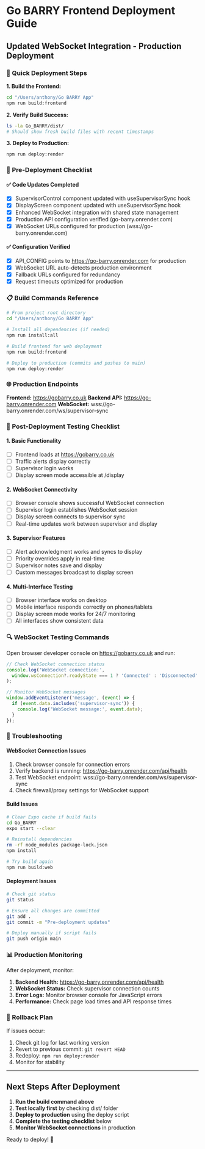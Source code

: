 # Go BARRY Frontend Deployment Guide
## Updated WebSocket Integration - Production Deployment

### 🚀 Quick Deployment Steps

**1. Build the Frontend:**
```bash
cd "/Users/anthony/Go BARRY App"
npm run build:frontend
```

**2. Verify Build Success:**
```bash
ls -la Go_BARRY/dist/
# Should show fresh build files with recent timestamps
```

**3. Deploy to Production:**
```bash
npm run deploy:render
```

### 🔧 Pre-Deployment Checklist

#### ✅ Code Updates Completed
- [x] SupervisorControl component updated with useSupervisorSync hook
- [x] DisplayScreen component updated with useSupervisorSync hook  
- [x] Enhanced WebSocket integration with shared state management
- [x] Production API configuration verified (go-barry.onrender.com)
- [x] WebSocket URLs configured for production (wss://go-barry.onrender.com)

#### ✅ Configuration Verified
- [x] API_CONFIG points to https://go-barry.onrender.com for production
- [x] WebSocket URL auto-detects production environment
- [x] Fallback URLs configured for redundancy
- [x] Request timeouts optimized for production

### 📋 Build Commands Reference

```bash
# From project root directory
cd "/Users/anthony/Go BARRY App"

# Install all dependencies (if needed)
npm run install:all

# Build frontend for web deployment
npm run build:frontend

# Deploy to production (commits and pushes to main)
npm run deploy:render
```

### 🌐 Production Endpoints

**Frontend:** https://gobarry.co.uk
**Backend API:** https://go-barry.onrender.com
**WebSocket:** wss://go-barry.onrender.com/ws/supervisor-sync

### 🧪 Post-Deployment Testing Checklist

#### 1. Basic Functionality
- [ ] Frontend loads at https://gobarry.co.uk
- [ ] Traffic alerts display correctly
- [ ] Supervisor login works
- [ ] Display screen mode accessible at /display

#### 2. WebSocket Connectivity
- [ ] Browser console shows successful WebSocket connection
- [ ] Supervisor login establishes WebSocket session
- [ ] Display screen connects to supervisor sync
- [ ] Real-time updates work between supervisor and display

#### 3. Supervisor Features
- [ ] Alert acknowledgment works and syncs to display
- [ ] Priority overrides apply in real-time
- [ ] Supervisor notes save and display
- [ ] Custom messages broadcast to display screen

#### 4. Multi-Interface Testing
- [ ] Browser interface works on desktop
- [ ] Mobile interface responds correctly on phones/tablets
- [ ] Display screen mode works for 24/7 monitoring
- [ ] All interfaces show consistent data

### 🔍 WebSocket Testing Commands

Open browser developer console on https://gobarry.co.uk and run:

```javascript
// Check WebSocket connection status
console.log('WebSocket connection:', 
  window.wsConnection?.readyState === 1 ? 'Connected' : 'Disconnected'
);

// Monitor WebSocket messages
window.addEventListener('message', (event) => {
  if (event.data.includes('supervisor-sync')) {
    console.log('WebSocket message:', event.data);
  }
});
```

### 🚨 Troubleshooting

#### WebSocket Connection Issues
1. Check browser console for connection errors
2. Verify backend is running: https://go-barry.onrender.com/api/health
3. Test WebSocket endpoint: wss://go-barry.onrender.com/ws/supervisor-sync
4. Check firewall/proxy settings for WebSocket support

#### Build Issues
```bash
# Clear Expo cache if build fails
cd Go_BARRY
expo start --clear

# Reinstall dependencies
rm -rf node_modules package-lock.json
npm install

# Try build again
npm run build:web
```

#### Deployment Issues
```bash
# Check git status
git status

# Ensure all changes are committed
git add .
git commit -m "Pre-deployment updates"

# Deploy manually if script fails
git push origin main
```

### 📊 Production Monitoring

After deployment, monitor:

1. **Backend Health:** https://go-barry.onrender.com/api/health
2. **WebSocket Status:** Check supervisor connection counts
3. **Error Logs:** Monitor browser console for JavaScript errors
4. **Performance:** Check page load times and API response times

### 🔄 Rollback Plan

If issues occur:
1. Check git log for last working version
2. Revert to previous commit: `git revert HEAD`
3. Redeploy: `npm run deploy:render`
4. Monitor for stability

---

## Next Steps After Deployment

1. **Run the build command above**
2. **Test locally first** by checking dist/ folder 
3. **Deploy to production** using the deploy script
4. **Complete the testing checklist** below
5. **Monitor WebSocket connections** in production

Ready to deploy! 🚀
